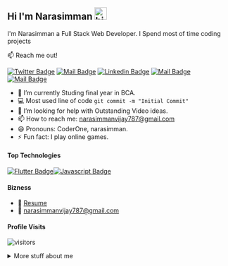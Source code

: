## Hi I'm Narasimman <img src="https://user-images.githubusercontent.com/1303154/88677602-1635ba80-d120-11ea-84d8-d263ba5fc3c0.gif" width="28px" alt="hi">

I'm Narasimman a Full Stack Web Developer. I Spend most of time coding projects 

:mailbox: Reach me out!

[![Twitter Badge](https://img.shields.io/badge/-@narasimman-1ca0f1?style=flat&labelColor=1ca0f1&logo=twitter&logoColor=white&link=https://twitter.com/Narasimman_23)](https://twitter.com/Narasimman_23)  [![Mail Badge](https://img.shields.io/badge/-Mr.Sfoundation-e74c3c?style=flat&labelColor=e74c3c&logo=wordpress&logoColor=white)](https://narasimman@23.wordpress.com/blog/) [![Linkedin Badge](https://img.shields.io/badge/narasimman-0e76a8?style=flat&labelColor=0e76a8&logo=linkedin&logoColor=white)](https://www.linkedin.com/in/babyluv-overload/) [![Mail Badge](https://img.shields.io/badge/-@narasimman-e84393?style=flat&labelColor=e84393&logo=instagram&logoColor=white)](https://instagram.com/narasimman_23) [![Mail Badge](https://img.shields.io/badge/-narasimman-c0392b?style=flat&labelColor=c0392b&logo=gmail&logoColor=white)](mailto:narasimmanvijay787@gmail.com)

<!-- TODO: Add last video link -->

- 🔭 I’m currently Studing final year in BCA.
- :computer: Most used line of code `git commit -m "Initial Commit"`
- 🤔 I’m looking for help with Outstanding Video ideas.
- 📫 How to reach me: narasimmanvijay787@gmail.com
- 😄 Pronouns: CoderOne, narasimman.
- ⚡ Fun fact: I play online games.

#### Top Technologies

<!-- TODO: Make technologies links takes you to repositories -->

 [![Flutter Badge](https://img.shields.io/badge/-Flutter-007acc?style=for-the-badge&labelColor=black&logo=flutter&logoColor=007acc)](#)[![Javascript Badge](https://img.shields.io/badge/-Javascript-F0DB4F?style=for-the-badge&labelColor=black&logo=javascript&logoColor=F0DB4F)](#)

#### Bizness
- :paperclip: [Resume](https://drive.google.com/file/d/1ehosFoHFOplFVut6kpKEfXqbPtoAf-9O/view?usp=sharing)
- :email: narasimmanvijay787@gmail.com


#### Profile Visits 

![visitors](https://visitor-badge.glitch.me/badge?page_id=mrsfoundations.mrsfoundations)

<details>
<summary>
  More stuff about me
</summary>

<br >

I love sharing knowledge and Writing Blog About What I Know.

#### Mr.S Foundation?

Mr.S Foundation Is my Dream Project.Through that I want to gave a Free Couching to youngster's and train them to Become a Full Stack Developer.

#### Coding Stats

<!--START_SECTION:waka-->

<!--END_SECTION:waka-->

#### Github Stats

![Narasimman's github stats](https://github-readme-stats.vercel.app/api?username=mrsfoundations&count_private=true&theme=merko&=stars)

</details>


[reactplaylist]: https://www.youtube.com/watch?v=KxXXEL-k47Y&list=PLvXDmnBbOF7RnYiZvDwl2Pzcs2kfi10wd
[vscodetutorial]: https://www.youtube.com/watch?v=Bkie2ai8qeE&t=8s
[htmltutorial]: https://www.youtube.com/watch?v=VK6MXVxOsws&t=27s
[javascripttutorial]: https://www.youtube.com/watch?v=D-LHKvmX37Ep